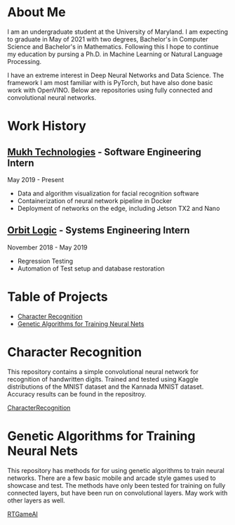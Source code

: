 # About Me

I am an undergraduate student at the University of Maryland. I am expecting to graduate in May of 2021 with two degrees, Bachelor's in Computer Science and Bachelor's in Mathematics. Following this I hope to continue my education by pursing a Ph.D. in Machine Learning or Natural Language Processing.

I have an extreme interest in Deep Neural Networks and Data Science. The framework I am most familiar with is PyTorch, but have also done basic work with OpenVINO. Below are repositories using fully connected and convolutional neural networks.

# Work History
## [Mukh Technologies](https://www.mukh.com/) - Software Engineering Intern
May 2019 - Present
  * Data and algorithm visualization for facial recognition software
  * Containerization of neural network pipeline in Docker
  * Deployment of networks on the edge, including Jetson TX2 and Nano


## [Orbit Logic](https://www.orbitlogic.com/) - Systems Engineering Intern
November 2018 - May 2019
  * Regression Testing
  * Automation of Test setup and database restoration

# Table of Projects
* [Character Recognition](#character-recognition)
* [Genetic Algorithms for Training Neural Nets](#genetic-algorithms-for-training-neural-nets)

# Character Recognition
This repository contains a simple convolutional neural network for recognition of handwritten digits. Trained and tested using Kaggle distributions of the MNIST dataset and the Kannada MNIST dataset. Accuracy results can be found in the repositroy.

[CharacterRecognition](https://github.com/cnalty/CharacterRecognition)

# Genetic Algorithms for Training Neural Nets
This repository has methods for for using genetic algorithms to train neural networks. There are a few basic mobile and arcade style games used to showcase and test. The methods have only been tested for training on fully connected layers, but have been run on convolutional layers. May work with other layers as well.

[RTGameAI](https://github.com/cnalty/RTGameAI)

